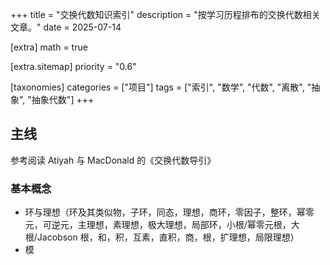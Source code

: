 +++
title = "交换代数知识索引"
description = "按学习历程排布的交换代数相关文章。"
date = 2025-07-14

[extra]
math = true

[extra.sitemap]
priority = "0.6"

[taxonomies]
categories = ["项目"]
tags = ["索引", "数学", "代数", "离散", "抽象", "抽象代数"]
+++

## 主线
参考阅读 Atiyah 与 MacDonald 的《交换代数导引》

### 基本概念
- 环与理想（环及其类似物，子环，同态，理想，商环，零因子，整环，幂零元，可逆元，主理想，素理想，极大理想，局部环，小根/幂零元根，大根/Jacobson 根，和，积，互素，直积，商，根，扩理想，局限理想）
- 模
